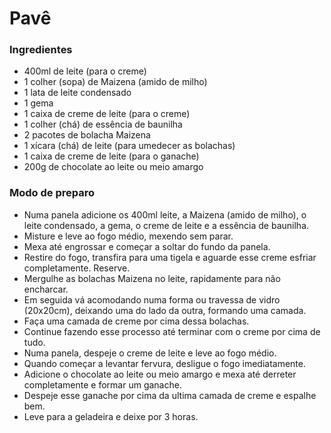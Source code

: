 # Pavê 

### Ingredientes

- 400ml de leite (para o creme)
- 1 colher (sopa) de Maizena (amido de milho)
- 1 lata de leite condensado
- 1 gema
- 1 caixa de creme de leite (para o creme)
- 1 colher (chá) de essência de baunilha
- 2 pacotes de bolacha Maizena
- 1 xícara (chá) de leite (para umedecer as bolachas)
- 1 caixa de creme de leite (para o ganache)
- 200g de chocolate ao leite ou meio amargo

### Modo de preparo

- Numa panela adicione os 400ml leite, a Maizena (amido de milho), o leite condensado, a gema, o creme de leite e a essência de baunilha.
- Misture e leve ao fogo médio, mexendo sem parar.
- Mexa até engrossar e começar a soltar do fundo da panela.
- Restire do fogo, transfira para uma tigela e aguarde esse creme esfriar completamente. Reserve.
- Mergulhe as bolachas Maizena no leite, rapidamente para não encharcar.
- Em seguida vá acomodando numa forma ou travessa de vidro (20x20cm), deixando uma do lado da outra, formando uma camada.
- Faça uma camada de creme por cima dessa bolachas.
- Continue fazendo esse processo até terminar com o creme por cima de tudo.
- Numa panela, despeje o creme de leite e leve ao fogo médio.
- Quando começar a levantar fervura, desligue o fogo imediatamente.
- Adicione o chocolate ao leite ou meio amargo e mexa até derreter completamente e formar um ganache.
- Despeje esse ganache por cima da ultima camada de creme e espalhe bem.
- Leve para a geladeira e deixe por 3 horas.